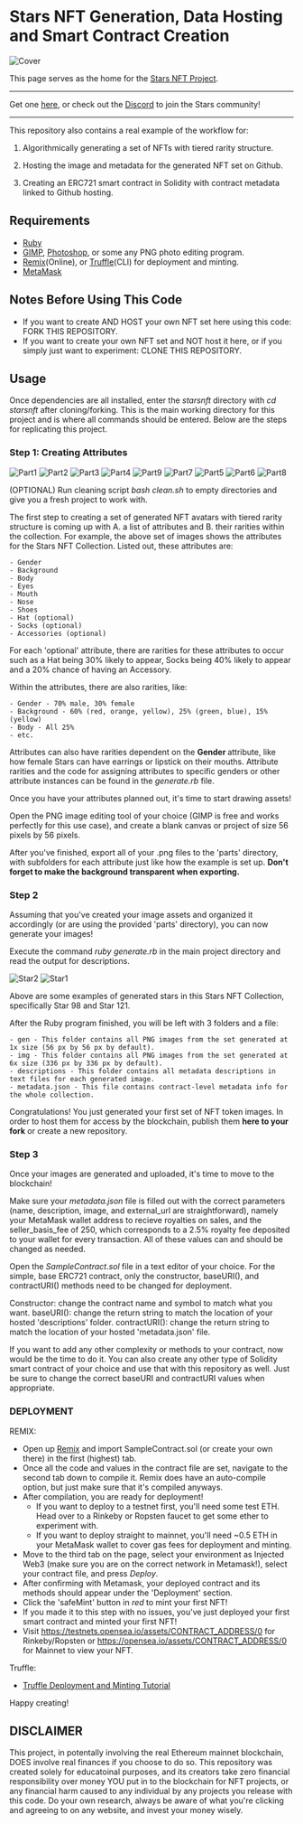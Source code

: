 # Stars NFT Generation, Data Hosting and Smart Contract Creation

![Cover](/coverimage.png)

This page serves as the home for the [Stars NFT Project](https://testnets.opensea.io/collection/stars-s9zeade5qc).

--------------------------------------------------------------------------------------------------------------------------------------------------------------------

Get one [here](https://starsnft.herokuapp.com/),  or check out the [Discord](https://discord.com/invite/pCEdUjqPtk) to join the Stars community!

--------------------------------------------------------------------------------------------------------------------------------------------------------------------

This repository also contains a real example of the workflow for:

1. Algorithmically generating a set of NFTs with tiered rarity structure.

2. Hosting the image and metadata for the generated NFT set on Github.

3. Creating an ERC721 smart contract in Solidity with contract metadata linked to Github hosting.

## Requirements
- [Ruby](https://www.ruby-lang.org/en/)
- [GIMP](https://www.gimp.org/), [Photoshop](https://www.adobe.com/products/photoshop.html), or some any PNG photo editing program.
- [Remix](https://remix.ethereum.org/)(Online), or [Truffle](https://www.trufflesuite.com/truffle)(CLI) for deployment and minting.
- [MetaMask](https://metamask.io/)

## Notes Before Using This Code
-  If you want to create AND HOST your own NFT set here using this code: FORK THIS REPOSITORY.
-  If you want to create your own NFT set and NOT host it here, or if you simply just want to experiment:  CLONE THIS REPOSITORY.

## Usage

Once dependencies are all installed, enter the <i> starsnft </i> directory with <i> cd starsnft </i> after cloning/forking. This is the main working directory for this project and is where all commands should be entered. Below are the steps for replicating this project.

### Step 1: Creating Attributes

![Part1](/parts/bg/bg1.png) ![Part2](/parts/body/body3.png) ![Part3](/parts/eyes/eyes4.png) ![Part4](/parts/mouth/mouth3.png) ![Part9](/parts/nose/nose2.png) ![Part7](/parts/shoes/shoes4.png)
![Part5](/parts/hat/hat1.png) ![Part6](/parts/socks/socks2.png)  ![Part8](/parts/accessories/accessories4.png) 

(OPTIONAL) Run cleaning script <i> bash clean.sh </i> to empty directories and give you a fresh project to work with.

The first step to creating a set of generated NFT avatars with tiered rarity structure is coming up with A.  a list of attributes and B. their rarities within the collection.  For example, the above set of images shows the attributes for the Stars NFT Collection. Listed out,  these attributes are:

    - Gender
    - Background
    - Body
    - Eyes
    - Mouth
    - Nose
    - Shoes
    - Hat (optional)
    - Socks (optional)
    - Accessories (optional)
    
For each 'optional'  attribute, there are rarities for these attributes to occur such as a Hat being 30% likely to appear, Socks being 40% likely to appear and a 20% chance of having an Accessory.

Within the attributes, there are also rarities, like:

    - Gender - 70% male, 30% female
    - Background - 60% (red, orange, yellow), 25% (green, blue), 15% (yellow)
    - Body - All 25%
    - etc.
    
Attributes can also have rarities dependent on the <b> Gender </b> attribute, like how female Stars can have earrings or lipstick on their mouths. Attribute rarities and the code for assigning attributes to specific genders or other attribute instances can be found in the <i> generate.rb </i>  file.

Once you have your attributes planned out, it's time to start drawing assets! 

Open the PNG image editing tool of your choice (GIMP is free and works perfectly for this use case), and create a blank canvas or project of size 56 pixels by 56 pixels. 

After you've finished, export all of your .png files to the 'parts' directory, with subfolders for each attribute just like how the example is set up. <b> Don't forget to make the background transparent when exporting. </b>

### Step 2

Assuming that you've created your image assets and organized it accordingly (or are using the provided 'parts' directory), you can now generate your images!

Execute the command <i> ruby generate.rb  </i>  in the main project directory and read the output for descriptions.

![Star2](/images/star-98x6.png) ![Star1](/images/star-121x6.png)

Above are some examples of generated stars in this Stars NFT Collection, specifically Star 98 and Star 121.

After the Ruby program finished, you will be left with 3 folders and a file:

    - gen - This folder contains all PNG images from the set generated at 1x size (56 px by 56 px by default).
    - img - This folder contains all PNG images from the set generated at 6x size (336 px by 336 px by default).
    - descriptions - This folder contains all metadata descriptions in text files for each generated image.
    - metadata.json - This file contains contract-level metadata info for the whole collection.
    
Congratulations! You just generated your first set of NFT token images. In order to host them for access by the blockchain, publish them <b>here to your fork</b> or create a new repository.

### Step 3

Once your images are generated and uploaded, it's time to move to the blockchain!

Make sure your <i> metadata.json </i> file is filled out with the correct parameters (name, description, image, and external_url are straightforward), namely your MetaMask wallet address to recieve royalties on sales, and the seller_basis_fee of 250, which corresponds to a 2.5% royalty fee deposited to your wallet for every transaction. All of these values can and should be changed as needed.

Open the <i> SampleContract.sol </i> file in a text editor of your choice. For the simple, base ERC721 contract, only the constructor, baseURI(), and contractURI() methods need to be changed for deployment.

Constructor: change the contract name and symbol to match what you want.
baseURI(): change the return string to match the location of your hosted 'descriptions' folder.
contractURI(): change the return string to match the location of your hosted 'metadata.json' file.

If you want to add any other complexity or methods to your contract, now would be the time to do it. You can also create any other type of Solidity smart contract of your choice and use that with this repository as well. Just be sure to change the correct baseURI and contractURI values when appropriate.

### DEPLOYMENT

REMIX:

- Open up [Remix](https://remix.ethereum.org/) and import SampleContract.sol (or create your own there) in the first (highest) tab.
- Once all the code and values in the contract file are set, navigate to the second tab down to compile it. Remix does have an auto-compile option, but just make sure that it's compiled anyways.
- After compilation, you are ready for deployment!
    - If you want to deploy to a testnet first, you'll need some test ETH. Head over to a Rinkeby or Ropsten faucet to get some ether to experiment with.
    - If you want to deploy straight to mainnet, you'll need ~0.5 ETH in your MetaMask wallet to cover gas fees for deployment and minting.
- Move to the third tab on the page, select your environment as Injected Web3 (make sure you are on the correct network in Metamask!), select your contract file, and press <i> Deploy</i>.
- After confirming with Metamask, your deployed contract and its methods should appear under the 'Deployment' section.
- Click the 'safeMint' button in <i> red </i> to mint your first NFT!
- If you made it to this step with no issues, you've just deployed your first smart contract and minted your first NFT!
- Visit https://testnets.opensea.io/assets/CONTRACT_ADDRESS/0 for Rinkeby/Ropsten or https://opensea.io/assets/CONTRACT_ADDRESS/0 for Mainnet to view your NFT.

Truffle:

- [Truffle Deployment and Minting Tutorial](https://forum.openzeppelin.com/t/create-an-nft-and-deploy-to-a-public-testnet-using-truffle/2961)

Happy creating!

## DISCLAIMER

This project, in potentally involving the real Ethereum mainnet blockchain, DOES involve real finances if you choose to do so. This repository was created solely for educatoinal purposes, and its creators take zero financial responsibility over money YOU put in to the blockchain for NFT projects, or any financial harm caused to any individual by any projects you release with this code. Do your own research, always be aware of what you're clicking and agreeing to on any website, and invest your money wisely.
